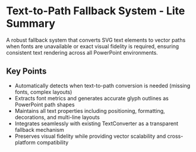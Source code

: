 # Text-to-Path Fallback System - Lite Summary

A robust fallback system that converts SVG text elements to vector paths when fonts are unavailable or exact visual fidelity is required, ensuring consistent text rendering across all PowerPoint environments.

## Key Points
- Automatically detects when text-to-path conversion is needed (missing fonts, complex layouts)
- Extracts font metrics and generates accurate glyph outlines as PowerPoint path shapes
- Maintains all text properties including positioning, formatting, decorations, and multi-line layouts
- Integrates seamlessly with existing TextConverter as a transparent fallback mechanism
- Preserves visual fidelity while providing vector scalability and cross-platform compatibility